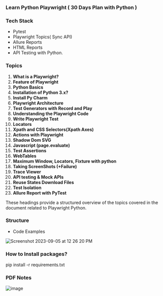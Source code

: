 ### Learn Python Playwright ( 30 Days Plan with Python )

### Tech Stack
- Pytest
- Playwright Topics( Sync API)
- Allure Reports
- HTML Reports
- API Testing with Python.
  

### Topics
1. **What is a Playwright?**
2. **Feature of Playwright**
3. **Python Basics**
4. **Installation of Python 3.x?**
5. **Install Py Charm**
6. **Playwright Architecture**
7. **Test Generators with Record and Play**
8. **Understanding the Playwright Code**
9. **Write Playwright Test**
10. **Locators**
11. **Xpath and CSS Selectors(Xpath Axes)**
12. **Actions with Playwright**
13. **Shadow Dom SVG**
14. **Javascript (page.evaluate)**
15. **Test Assertions**
16. **WebTables**
17. **Maximum Window, Locators, Fixture with python**
18. **Taking ScreenShots (+Failure)**
19. **Trace Viewer**
20. **API testing & Mock APIs**
21. **Reuse States Download Files**
22. **Test Isolation**
23. **Allure Report with PyTest**

These headings provide a structured overview of the topics covered in the document related to Playwright Python.


### Structure
- Code Examples

![Screenshot 2023-09-05 at 12 26 20 PM](https://github.com/PramodDutta/LearnPyPlaywright/assets/1409610/24090e83-57a6-46c0-86ad-ce8489ce276e)


### How to Install packages?
pip install -r requirements.txt


### PDF Notes

![image](https://github.com/PramodDutta/LearnPyPlaywright/assets/1409610/784108f8-5984-41e4-a35f-10a4242eace3)

